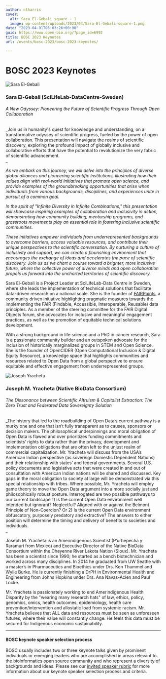 ```yaml
---
author: nlharris
cover:
  alt: Sara El-Gebali square - 1
  image: wp-content/uploads/2023/04/Sara-El-Gebali-square-1.png
date: "2023-04-01T05:03:26+00:00"
guid: https://www.open-bio.org/?page_id=6992
title: BOSC 2023 Keynotes
url: /events/bosc-2023/bosc-2023-keynotes/

---
```

# BOSC 2023 Keynotes

![Sara El-Gebali](wp-content/uploads/2023/04/Sara-El-Gebali-square-1.png)

### Sara El-Gebali (SciLifeLab-DataCentre-Sweden)

###### _A New Odyssey: Pioneering the Future of Scientific Progress Through Open Collaboration_

_Join us in humanity's quest for knowledge and understanding, on a transformative odyssey of scientific progress, fueled by the power of open collaboration. This presentation will navigate the realms of scientific discovery, exploring the profound impact of globally inclusive and collaborative efforts that have the potential to revolutionize the very fabric of scientific advancement.  
_

_As we embark on this journey, we will delve into the principles of diverse global alliances and pioneering scientific institutions, illustrating how their values align with real-world initiatives that promote open science, and provide examples of the groundbreaking opportunities that arise when individuals from various backgrounds, disciplines, and experiences unite in pursuit of a common goal._

_In the spirit of "Infinite Diversity in Infinite Combinations," this presentation will showcase inspiring examples of collaboration and inclusivity in action, demonstrating how community building, mentorship programs, and grassroots movements play an essential role in fostering inclusive scientific communities._

_These initiatives empower individuals from underrepresented backgrounds to overcome barriers, access valuable resources, and contribute their unique perspectives to the scientific conversation. By nurturing a culture of inclusivity and support, we can create a flourishing environment that encourages the exchange of ideas and accelerates the pace of scientific discovery. Join us as we chart a course toward a brighter, more inclusive future, where the collective power of diverse minds and open collaboration propels us forward into the uncharted territories of scientific discovery._

Sara El-Gebali is a Project Leader at SciLifeLab-Data Centre in Sweden, where she leads the implementation of technical solutions that facilitate data-driven research on a national scale. She is the founder of [FAIRPoints](https://www.fairpoints.org/), a community driven initiative highlighting pragmatic measures towards the implementing the FAIR (Findable, Accessible, Interoperable, Reusable) data principles. As a member of the steering committee for the FAIR Digital Objects forum, she advocates for inclusive and meaningful engagement practices, as well as the promotion of equitable technical solutions development.

With a strong background in life science and a PhD in cancer research, Sara is a passionate community builder and an outspoken advocate for the inclusion of historically marginalized groups in STEM and Open Science. She is the founder of OpenCIDER (Open Computational Inclusion & Digital Equity Resource), a knowledge space that highlights communities and resources related to Open Data from a global perspective to ensure equitable and effective engagement from underrepresented groups.

![Joseph Yracheta](wp-content/uploads/2023/04/Joseph-Yracheta.png)

### Joseph M. Yracheta (Native BioData Consortium)

###### _The Dissonance between Scientific Altruism & Capitalist Extraction: The Zero Trust and Federated Data Sovereignty Solution_

_The history that led to the roadbuilding of Open Data’s current pathway is a murky one and one that isn’t fully transparent as to causes, sponsors or decision makers. The philosophical underpinnings and moral obligation of Open Data is flawed and over prioritizes funding commitments and scientists’ rights to data rather than the privacy, development and implementation obligations that are often left to the unjust realm of commercial capitalization. Mr. Yracheta will discuss from the USA’s American Indian perspective (as sovereign Domestic Dependent Nations) and their relationship with states’ and federal governments. Several U.S. policy documents and legislative acts that were created in and out of consultation with American Indian nations will be shared and discussed. Key gaps in the moral obligation to society at large will be demonstrated via this special relationship with tribes. Where possible, Mr. Yracheta will employ game theory to move the Open Data argument into a more socially just and philosophically robust posture. Interrogated are two possible pathways to our current landscape 1) Is the current Open Data environment well intended but ignorant? Neglectful? Aligned with or against the Belmont Principle of Non-Coercion? Or 2) Is the current Open Data environment obfuscatory, purposely predatory and extractive? The answers to either position will determine the timing and delivery of benefits to societies and individuals.  
_

Joseph M. Yracheta is an Amerindigenous Scientist (P’urhepecha y Raramuri from Mexico) and Executive Director of the Native BioData Consortium within the Cheyenne River Lakota Nation (Sioux). Mr. Yracheta has been a scientist since 1990; he started as a bench biotechnician and worked across many disciplines. In 2014 he graduated from UW Seattle with a master’s in Pharmaceutics and Bioethics under Drs. Ken Thummel and Wylie Burke. He is currently finishing a DrPH in Environmental Health and Engineering from Johns Hopkins under Drs. Ana Navas-Acien and Paul Locke.

Mr. Yracheta is passionately working to end Amerindigenous Health Disparity by the "wearing many research hats" of law, ethics, policy, genomics, omics, health outcomes, epidemiology, health care prevention/intervention and allostatic load from systemic racism. Mr. Yracheta believes that ALL data and resources must be seen as unforeseen futures, where their value will constantly change. He feels this data must be secured for Indigenous economic sustainability.

* * *

#### BOSC keynote speaker selection process

BOSC usually includes two or three keynote talks given by prominent individuals or emerging leaders who are accomplished in areas relevant to the bioinformatics open source community and who represent a diversity of backgrounds and ideas. Please see our [invited speaker rubric](https://github.com/OBF/bosc_materials/blob/master/invited-speaker-process.md) for more information about our keynote speaker selection process and criteria.

